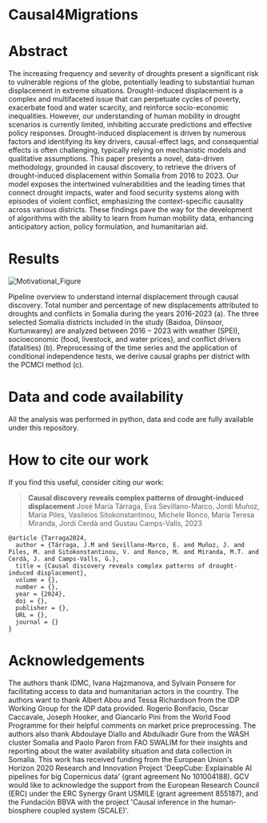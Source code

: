 # Causal4Migrations

# Abstract

The increasing frequency and severity of droughts present a significant risk to vulnerable regions of the globe, potentially leading to substantial human displacement in extreme situations. Drought-induced displacement is a complex and multifaceted issue that can perpetuate cycles of poverty, exacerbate food and water scarcity, and reinforce socio-economic inequalities. However, our understanding of human mobility in drought scenarios is currently limited, inhibiting accurate predictions and effective policy responses. Drought-induced displacement is driven by numerous factors and identifying its key drivers, causal-effect lags, and consequential effects is often challenging, typically relying on mechanistic models and qualitative assumptions. This paper presents a novel, data-driven methodology, grounded in causal discovery, to retrieve the drivers of drought-induced displacement within Somalia from 2016 to 2023. Our model exposes the intertwined vulnerabilities and the leading times that connect drought impacts, water and food security systems along with episodes of violent conflict, emphasizing the context-specific causality across various districts. These findings pave the way for the development of algorithms with the ability to learn from human mobility data, enhancing anticipatory action, policy formulation, and humanitarian aid.

# Results
![Motivational_Figure](https://github.com/IPL-UV/Causal4Migrations/assets/86777598/4220b3ca-a00a-4a22-b483-afdb784a0b1b)

Pipeline overview to understand internal displacement through causal discovery. Total number and percentage of new displacements attributed to droughts and conflicts in Somalia during the years 2016-2023 (a). The three selected Somalia districts included in the study (Baidoa, Diinsoor, Kurtunwarey) are analyzed between $2016-2023$ with weather (SPEI), socioeconomic (food, livestock, and water prices), and conflict drivers (fatalities) (b). Preprocessing of the time series and the application of conditional independence tests, we derive causal graphs per district with the PCMCI method (c).

# Data and code availability

All the analysis was performed in python, data and code are fully available under this repository.

# How to cite our work

If you find this useful, consider citing our work:

><b>Causal discovery reveals complex patterns of drought-induced displacement</b>
José María Tárraga,  Eva Sevillano-Marco, Jordi Muñoz, Maria Piles, Vasileios Sitokonstantinou, Michele Ronco, María Teresa Miranda, Jordi Cerdà and Gustau Camps-Valls, 2023

```
@article {Tarraga2024,
  author = {Tárraga, J.M and Sevillano-Marco, E. and Muñoz, J. and Piles, M. and Sitokonstantinou, V. and Ronco, M. and Miranda, M.T. and Cerdà, J. and Camps-Valls, G.},
  title = {Causal discovery reveals complex patterns of drought-induced displacement},
  volume = {},
  number = {},
  year = {2024},
  doi = {},
  publisher = {},
  URL = {},
  journal = {}
}
```

# Acknowledgements
The authors thank IDMC, Ivana Hajzmanova, and Sylvain Ponsere for facilitating access to data and humanitarian actors in the country. The authors want to thank Albert Abou and Tessa Richardson from the IDP Working Group for the IDP data provided. Rogerio Bonifacio, Oscar Caccavale, Joseph Hooker, and Giancarlo Pini from the World Food Programme for their helpful comments on market price preprocessing. The authors also thank Abdoulaye Diallo and Abdulkadir Gure from the WASH cluster Somalia and Paolo Paron from FAO SWALIM for their insights and reporting about the water availability situation and data collection in Somalia. 
This work has received funding from the European Union's Horizon 2020 Research and Innovation Project 'DeepCube: Explainable AI pipelines for big Copernicus data' (grant agreement No 101004188). GCV would like to acknowledge the support from the European Research Council (ERC) under the ERC Synergy Grant USMILE (grant agreement 855187), and the Fundación BBVA with the project 'Causal inference in the human-biosphere coupled system (SCALE)'. 
